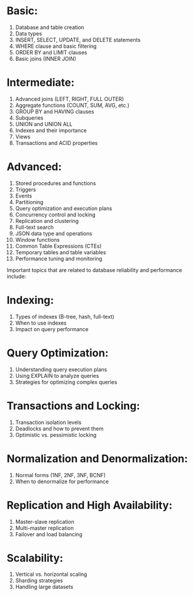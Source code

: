 # Basic:
  1. Database and table creation
  2. Data types
  3. INSERT, SELECT, UPDATE, and DELETE statements
  4. WHERE clause and basic filtering
  5. ORDER BY and LIMIT clauses
  6. Basic joins (INNER JOIN)

# Intermediate:
  1. Advanced joins (LEFT, RIGHT, FULL OUTER)
  2. Aggregate functions (COUNT, SUM, AVG, etc.)
  3. GROUP BY and HAVING clauses
  4. Subqueries
  5. UNION and UNION ALL
  6. Indexes and their importance
  7. Views
  8. Transactions and ACID properties

# Advanced:
  1. Stored procedures and functions
  2. Triggers
  3. Events
  4. Partitioning
  5. Query optimization and execution plans
  6. Concurrency control and locking
  7. Replication and clustering
  8. Full-text search
  9. JSON data type and operations
  10. Window functions
  11. Common Table Expressions (CTEs)
  12. Temporary tables and table variables
  13. Performance tuning and monitoring


Important topics that are related to database reliability and performance include:

# Indexing:
  1. Types of indexes (B-tree, hash, full-text)
  2. When to use indexes
  3. Impact on query performance

# Query Optimization:
  1. Understanding query execution plans
  2. Using EXPLAIN to analyze queries
  3. Strategies for optimizing complex queries

# Transactions and Locking:
  1. Transaction isolation levels
  2. Deadlocks and how to prevent them
  3. Optimistic vs. pessimistic locking

# Normalization and Denormalization:
  1. Normal forms (1NF, 2NF, 3NF, BCNF)
  2. When to denormalize for performance

# Replication and High Availability:
  1. Master-slave replication
  2. Multi-master replication
  3. Failover and load balancing

# Scalability:
  1. Vertical vs. horizontal scaling
  2. Sharding strategies
  3. Handling large datasets

